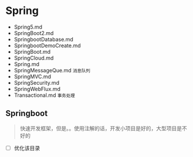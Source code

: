# Spring

- Spring5.md 
- SpringBoot2.md 
- SpringbootDatabase.md
- SpringbootDemoCreate.md
- SpringBoot.md
- SpringCloud.md
- Spring.md
- SpringMessageQue.md  `消息队列`
- SpringMVC.md
- SpringSecurity.md
- SpringWebFlux.md
- Transactional.md `事务处理`

## Springboot
> 快速开发框架，但是。。使用注解的话，开发小项目是好的，大型项目是不好的

- [ ] 优化该目录

